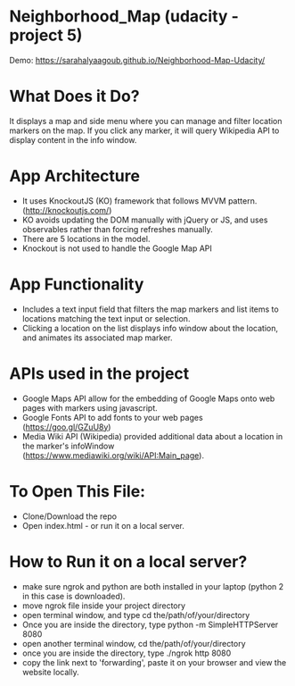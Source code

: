 # Neighborhood_Map (udacity - project 5)
Demo: https://sarahalyaagoub.github.io/Neighborhood-Map-Udacity/

# What Does it Do?
It displays a map and side menu where you can manage and filter location markers on the map.
If you click any marker, it will query Wikipedia API to display content in the info window. 

     

# App Architecture
- It uses KnockoutJS (KO) framework that follows MVVM pattern. (http://knockoutjs.com/)
- KO avoids updating the DOM manually with jQuery or JS, and uses observables rather than forcing refreshes manually. 
- There are 5 locations in the model. 
- Knockout is not used to handle the Google Map API

# App Functionality
- Includes a text input field that filters the map markers and list items to locations matching the text input or selection.
- Clicking a location on the list displays info window about the location, and animates its associated map marker.
  

# APIs used in the project
- Google Maps API allow for the embedding of Google Maps onto web pages with markers using javascript.
- Google Fonts API to add fonts to your web pages (https://goo.gl/GZuU8y)
- Media Wiki API (Wikipedia) provided additional data about a location in the marker's infoWindow (https://www.mediawiki.org/wiki/API:Main_page).
    
    
    
# To Open This File:
- Clone/Download the repo
- Open index.html - or run it on a local server.


# How to Run it on a local server?
- make sure ngrok and python are both installed in your laptop (python 2 in this case is downloaded).
- move ngrok file inside your project directory
- open terminal window, and type cd the/path/of/your/directory
- Once you are inside the directory, type python -m SimpleHTTPServer 8080 
- open another terminal window, cd the/path/of/your/directory 
- once you are inside the directory, type ./ngrok http 8080 
- copy the link next to 'forwarding', paste it on your browser and view the website locally.







    
    
